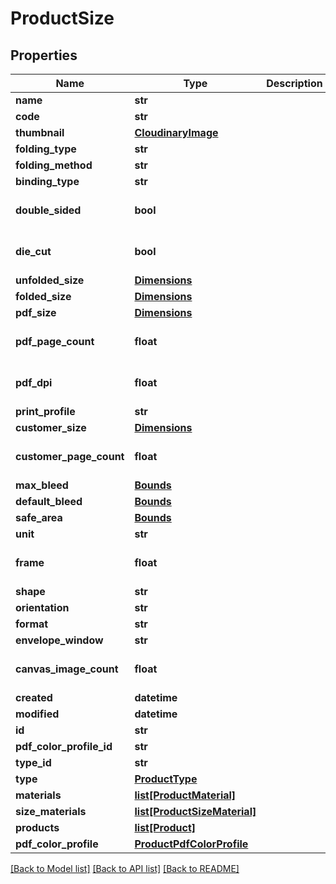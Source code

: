 # ProductSize

## Properties
Name | Type | Description | Notes
------------ | ------------- | ------------- | -------------
**name** | **str** |  | 
**code** | **str** |  | 
**thumbnail** | [**CloudinaryImage**](CloudinaryImage.md) |  | [optional] 
**folding_type** | **str** |  | [optional] 
**folding_method** | **str** |  | [optional] 
**binding_type** | **str** |  | [optional] 
**double_sided** | **bool** |  | [optional] [default to False]
**die_cut** | **bool** |  | [optional] [default to False]
**unfolded_size** | [**Dimensions**](Dimensions.md) |  | [optional] 
**folded_size** | [**Dimensions**](Dimensions.md) |  | [optional] 
**pdf_size** | [**Dimensions**](Dimensions.md) |  | [optional] 
**pdf_page_count** | **float** |  | [optional] [default to 1.0]
**pdf_dpi** | **float** |  | [optional] [default to 300.0]
**print_profile** | **str** |  | [optional] 
**customer_size** | [**Dimensions**](Dimensions.md) |  | [optional] 
**customer_page_count** | **float** |  | [optional] [default to 1.0]
**max_bleed** | [**Bounds**](Bounds.md) |  | [optional] 
**default_bleed** | [**Bounds**](Bounds.md) |  | [optional] 
**safe_area** | [**Bounds**](Bounds.md) |  | [optional] 
**unit** | **str** |  | [optional] 
**frame** | **float** |  | [optional] [default to 0.0]
**shape** | **str** |  | [optional] 
**orientation** | **str** |  | [optional] 
**format** | **str** |  | 
**envelope_window** | **str** |  | [optional] 
**canvas_image_count** | **float** |  | [optional] [default to 0.0]
**created** | **datetime** |  | [optional] 
**modified** | **datetime** |  | [optional] 
**id** | **str** |  | [optional] 
**pdf_color_profile_id** | **str** |  | [optional] 
**type_id** | **str** |  | [optional] 
**type** | [**ProductType**](ProductType.md) |  | [optional] 
**materials** | [**list[ProductMaterial]**](ProductMaterial.md) |  | [optional] 
**size_materials** | [**list[ProductSizeMaterial]**](ProductSizeMaterial.md) |  | [optional] 
**products** | [**list[Product]**](Product.md) |  | [optional] 
**pdf_color_profile** | [**ProductPdfColorProfile**](ProductPdfColorProfile.md) |  | [optional] 

[[Back to Model list]](../README.md#documentation-for-models) [[Back to API list]](../README.md#documentation-for-api-endpoints) [[Back to README]](../README.md)


